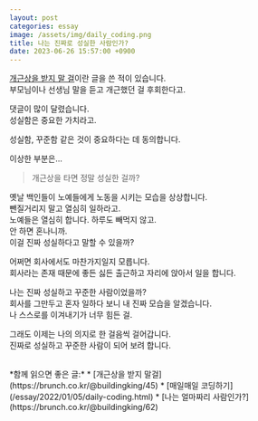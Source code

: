 ```yaml
---
layout: post
categories: essay
image: /assets/img/daily_coding.png
title: 나는 진짜로 성실한 사람인가?
date: 2023-06-26 15:57:00 +0900
---
```


[개근상을 받지 말 걸](https://brunch.co.kr/@buildingking/45)이란 글을 쓴 적이 있습니다.  
부모님이나 선생님 말을 듣고 개근했던 걸 후회한다고.

댓글이 많이 달렸습니다.  
성실함은 중요한 가치라고.

성실함, 꾸준함 같은 것이 중요하다는 데 동의합니다.

이상한 부분은...
> 개근상을 타면 정말 성실한 걸까?

옛날 백인들이 노예들에게 노동을 시키는 모습을 상상합니다.    
뺀질거리지 말고 열심히 일하라고.  
노예들은 열심히 합니다. 하루도 빼먹지 않고.  
안 하면 혼나니까.  
이걸 진짜 성실하다고 말할 수 있을까?

어쩌면 회사에서도 마찬가지일지 모릅니다.  
회사라는 존재 때문에 좋든 싫든 출근하고 자리에 앉아서 일을 합니다.  

나는 진짜 성실하고 꾸준한 사람이었을까?  
회사를 그만두고 혼자 일하다 보니 내 진짜 모습을 알겠습니다.  
나 스스로를 이겨내기가 너무 힘든 걸.

그래도 이제는 나의 의지로 한 걸음씩 걸어갑니다.  
진짜로 성실하고 꾸준한 사람이 되어 보려 합니다.

<br>
*함께 읽으면 좋은 글:*
* [개근상을 받지 말걸](https://brunch.co.kr/@buildingking/45)
* [매일매일 코딩하기](/essay/2022/01/05/daily-coding.html)
* [나는 얼마짜리 사람인가?](https://brunch.co.kr/@buildingking/62)